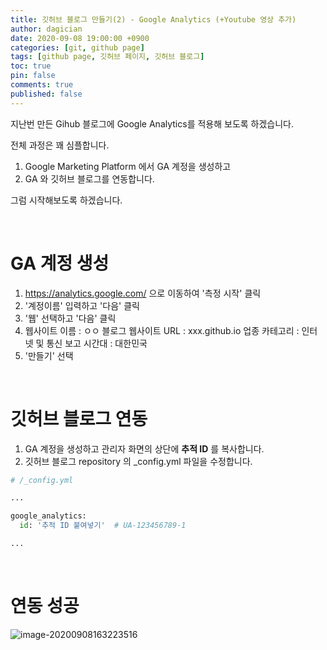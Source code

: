 ```yaml
---
title: 깃허브 블로그 만들기(2) - Google Analytics (+Youtube 영상 추가)
author: dagician
date: 2020-09-08 19:00:00 +0900
categories: [git, github page]
tags: [github page, 깃허브 페이지, 깃허브 블로그]
toc: true
pin: false
comments: true
published: false
---
```


지난번 만든 Gihub 블로그에 Google Analytics를 적용해 보도록 하겠습니다.

전체 과정은 꽤 심플합니다.

1. Google Marketing Platform 에서 GA 계정을 생성하고
2. GA 와 깃허브 블로그를 연동합니다.

그럼 시작해보도록 하겠습니다.

<br>



# GA 계정 생성

1. https://analytics.google.com/
   으로 이동하여 '측정 시작' 클릭
2. '계정이름' 입력하고 '다음' 클릭
3. '웹' 선택하고 '다음' 클릭
4. 웹사이트 이름 : ㅇㅇ 블로그
   웹사이트 URL : xxx.github.io
   업종 카테고리 : 인터넷 및 통신
   보고 시간대 : 대한민국
5. '만들기' 선택

<br>



# 깃허브 블로그 연동

1. GA 계정을 생성하고 관리자 화면의 상단에 **추적 ID** 를 복사합니다.
2. 깃허브 블로그 repository 의 _config.yml 파일을 수정합니다.

```python
# /_config.yml

...

google_analytics:
  id: '추적 ID 붙여넣기'  # UA-123456789-1

...
```

<br>



# 연동 성공

![image-20200908163223516](C:\Users\jw\Desktop\image-20200908163223516.png)











